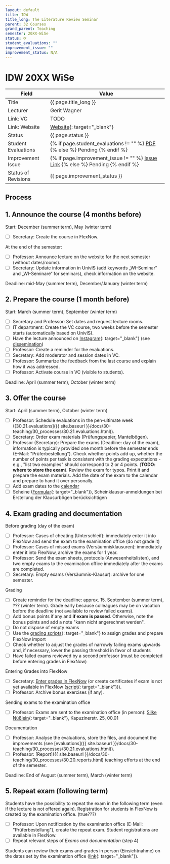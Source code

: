 ```yaml
---
layout: default
title: IDW
title_long: The Literature Review Seminar
parent: 32 Courses
grand_parent: Teaching
semester: 20XX-WiSe
status: ⟳
student_evaluations: ""
improvement_issue: ""
improvement_status: N/A
---
```


# IDW 20XX WiSe

Field               | Value
------------------- | -------------------
Title               | {{ page.title_long }}
Lecturer            | Gerit Wagner
Link: VC            | TODO
Link: Website       | [Website](https://www.uni-bamberg.de/digital-work/studium/bachelor/introduction-to-digital-work/){: target="_blank"}
Status              | {{ page.status }}
Student Evaluations | {% if page.student_evaluations != "" %} <a href="{{ site.baseurl }}/assets/evaluations/{{ page.student_evaluations }}" target="_blank">PDF</a> {% else %} <span class="label label-yellow">Pending</span> {% endif %}
Improvement Issue   | {% if page.improvement_issue != "" %} <a href="{{ page.improvement_issue }}" target="_blank">Issue Link</a> {% else %} <span class="label label-yellow">Pending</span> {% endif %}
Status of Revisions | {{ page.improvement_status }}

## Process

## 1. Announce the course (4 months before)
 
Start: December (summer term), May (winter term)

- [ ] Secretary: Create the course in FlexNow.

At the end of the semester: 

- [ ] Professor: Announce lecture on the website for the next semester (without dates/rooms).
- [ ] Secretary: Update information in UnivIS (add keywords „WI-Seminar“ and „WI-Seminare“ for seminars), check information on the website.

Deadline: mid-May (summer term), December/January (winter term)

## 2. Prepare the course (1 month before)

Start: March (summer term), September (winter term)

- [ ] Secretary and Professor: Set dates and request lecture rooms.
- [ ] IT department: Create the VC course, two weeks before the semester starts (automatically based on UnivIS).
- [ ] Have the lecture announced on [Instagram](https://www.instagram.com/informatik_unibamberg/){: target="_blank"} (see [dissemination](30.90.dissemination))
- [ ] Professor: Create a reminder for the evaluations.
- [ ] Secretary: Add moderator and session dates in VC.
- [ ] Professor: Summarize the feedback from the last course and explain how it was addressed.
- [ ] Professor: Activate course in VC (visible to students).

Deadline: April (summer term), October (winter term)

## 3. Offer the course

Start: April (summer term), October (winter term)

- [ ] Professor: Schedule evaluations in the pen-ultimate week ([30.21.evaluations]({{ site.baseurl }}/docs/30-teaching/30_processes/30.21.evaluations.html)).
- [ ] Secretary: Order exam materials (Prüfungspapier, Mantelbögen).
- [ ] Professor (Secretary): Prepare the exams (Deadline: day of the exam), information is typically provided one month before the semester ends (E-Mail: "Prüferbestellung"). Check whether points add up, whether the number of points per task is consistent with the grading expectations - e.g., "list two examples" should correspond to 2 or 4 points. (**TODO: where to store the exam**). Review the exam for typos. Print it and prepare the exam materials. Add the date of the exam to the calendar and prepare to hand it over personally.
- [ ] Add exam dates to the [calendar](../../calendar/events.yaml)
- [ ] Scheine ([Formular](https://www.uni-bamberg.de/ism/studium/anmeldung-scheinklausur/){: target="_blank"}), Scheinklausur-anmeldungen bei Erstellung der Klausurbögen berücksichtigen

## 4. Exam grading and documentation

Before grading (day of the exam)

- [ ] Professor: Cases of cheating (Unterschleif): immediately enter it into FlexNow and send the exam to the examination office (do not grade it)
- [ ] Professor: Cases of missed exams (Versäumnisklausuren): immediately enter it into FlexNow, archive the exams for 1 year.
- [ ] Professor: Send the exam sheets, protocols (Anwesenheitslisten), and two empty exams to the examination office immediately after the exams are completed.
- [ ] Secretary: Empty exams (Versäumnis-Klausur): archive for one semester.

Grading

- [ ] Create reminder for the deadline: approx. 15. September (summer term), ??? (winter term). Grade early because colleagues may be on vacation before the deadline (not available to review failed exams).
- [ ] Add bonus points if any and **if exam is passed**. Otherwise, note the bonus points and add a note "kann nicht angerechnet werden".
- [ ] Do not dispose of empty exams
- [ ] Use the [grading scripts](https://github.com/digital-work-lab/handbook/tree/main/src/grading){: target="_blank"} to assign grades and prepare FlexNow import
- [ ] Check whether to adjust the grades of narrowly failing exams upwards and, if necessary, lower the passing threshold in favor of students
- [ ] Have failed exams reviewed by a second professor (must be completed before entering grades in FlexNow)

Entering Grades into FlexNow

- [ ] Secretary: [Enter grades in FlexNow](../30_processes/30.15.flexnow.html#entering-grades) (or create certificates if exam is not yet available in FlexNow ([script](https://github.com/digital-work-lab/handbook/tree/main/src/scheine){: target="_blank"})).
- [ ] Professor: Archive bonus exercises (if any).

Sending exams to the examination office

- [ ] Professor: Exams are sent to the examination office (in person): [Silke Nüßlein](https://univis.uni-bamberg.de/prg?search=persons&show=info&department=322130&fullname=Silke+Nue%C3%9Flein){: target="_blank"}, Kapuzinerstr. 25, 00.01

Documentation

- [ ] Professor: Analyse the evaluations, store the files, and document the improvements (see [evaluations]({{ site.baseurl }}/docs/30-teaching/30_processes/30.21.evaluations.html)).
- [ ] Professor: [Report]({{ site.baseurl }}/docs/30-teaching/30_processes/30.20.reports.html) teaching efforts at the end of the semester.

Deadline: End of August (summer term), March (winter term)

## 5. Repeat exam (following term)

Students have the possibility to repeat the exam in the following term (even if the lecture is not offered again). Registration for students in FlexNow is created by the examination office. (true???)

- [ ] Professor: Upon notification by the examination office (E-Mail: "Prüferbestellung"), create the repeat exam. Student registrations are available in FlexNow.
- [ ] Repeat relevant steps of *Exams and documentation* (step 4) 

Students can review their exams and grades in person (Einsichtnahme) on the dates set by the examination office ([link](https://www.uni-bamberg.de/pruefungsamt/einsichtnahmen/){: target="_blank"}).